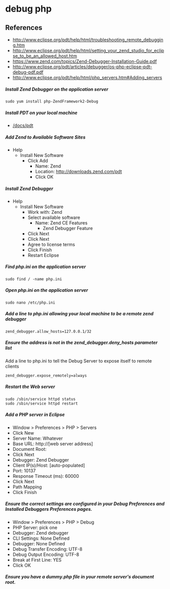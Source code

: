 # debug php

## References
* http://www.eclipse.org/pdt/help/html/troubleshooting_remote_debugging.htm
* http://www.eclipse.org/pdt/help/html/setting_your_zend_studio_for_eclipse_to_be_an_allowed_host.htm
* https://www.zend.com/topics/Zend-Debugger-Installation-Guide.pdf
* http://www.eclipse.org/pdt/articles/debugger/os-php-eclipse-pdt-debug-pdf.pdf
* http://www.eclipse.org/pdt/help/html/php_servers.htm#Adding_servers

##### Install Zend Debugger on the application server
```
sudo yum install php-ZendFramework2-Debug
```

##### Install PDT on your local machine
* [/docs/pdt](/docs/pdt.md)

##### Add Zend to Available Software Sites
* Help
  * Install New Software
    * Click Add
      * Name: Zend
      * Location: http://downloads.zend.com/pdt
      * Click OK

##### Install Zend Debugger
* Help
  * Install New Software
    * Work with: Zend
    * Select available software
      * Name: Zend CE Features
        * Zend Debugger Feature
    * Click Next
    * Click Next
    * Agree to license terms
    * Click Finish
    * Restart Eclipse

##### Find php.ini on the application server
```
sudo find / -name php.ini
```

##### Open php.ini on the application server
```
sudo nano /etc/php.ini
```

##### Add a line to php.ini allowing your local machine to be a remote zend debugger
```
zend_debugger.allow_hosts=127.0.0.1/32
```

##### Ensure the address is not in the zend_debugger.deny_hosts parameter list

Add a line to php.ini to tell the Debug Server to expose itself to remote clients
```
zend_debugger.expose_remotely=always
```

##### Restart the Web server
```
sudo /sbin/service httpd status
sudo /sbin/service httpd restart
```

##### Add a PHP server in Eclipse
* Window > Preferences > PHP > Servers
 * Click New
  * Server Name: Whatever
  * Base URL: http://[web server address]
  * Document Root: 
  * Click Next
  * Debugger: Zend Debugger
  * Client IP(s)/Host: [auto-populated]
  * Port: 10137
  * Response Timeout (ms): 60000
  * Click Next
  * Path Mapping
  * Click Finish

##### Ensure the correct settings are configured in your Debug Preferences and Installed Debuggers Preferences pages.
* Window > Preferences > PHP > Debug
 * PHP Server: pick one
 * Debugger: Zend debugger
 * CLI Settings: None Defined
 * Debugger: None Defined
 * Debug Transfer Encoding: UTF-8
 * Debug Output Encoding: UTF-8
 * Break at First Line: YES
 * Click OK

##### Ensure you have a dummy.php file in your remote server's document root.

